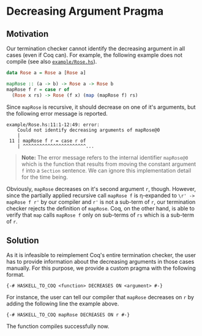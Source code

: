 # Decreasing Argument Pragma

## Motivation

Our termination checker cannot identify the decreasing argument in all cases
(even if Coq can). For example, the following example does not compile (see
also [`example/Rose.hs`](https://github.com/FreeProving/free-compiler/blob/master/example/Rose.hs)).

```haskell
data Rose a = Rose a [Rose a]

mapRose :: (a -> b) -> Rose a -> Rose b
mapRose f r = case r of
  (Rose x rs) -> Rose (f x) (map (mapRose f) rs)
```

Since `mapRose` is recursive, it should decrease on one of it's arguments,
but the following error message is reported.

```
example/Rose.hs:11:1-12:49: error:
    Could not identify decreasing arguments of mapRose@0
    |
 11 | mapRose f r = case r of
    | ^^^^^^^^^^^^^^^^^^^^^^^...
```

> **Note:** The error message refers to the internal identifier `mapRose@0`
>           which is the function that results from moving the constant
>           argument `f` into a `Section` sentence. We can ignore this
>           implementation detail for the time being.

Obviously, `mapRose` decreases on it's second argument `r`, though.
However, since the partially applied recursive call `mapRose f` is η-expanded
to `\r' -> mapRose f r'` by our compiler and `r'` is not a sub-term of `r`,
our termination checker rejects the definition of `mapRose`.
Coq, on the other hand, is able to verify that `map` calls `mapRose f` only on
sub-terms of `rs` which is a sub-term of `r`.

## Solution

As it is infeasible to reimplement Coq's entire termination checker, the user
has to provide information about the decreasing arguments in those cases
manually. For this purpose, we provide a custom pragma with the following
format.

```
{-# HASKELL_TO_COQ <function> DECREASES ON <argument> #-}
```

For instance, the user can tell our compiler that `mapRose` decreases on `r` by
adding the following line the example above.

```
{-# HASKELL_TO_COQ mapRose DECREASES ON r #-}
```

The function compiles successfully now.
